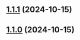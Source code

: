 

## [1.1.1](https://gitee.com/HuLaSpark/HuLa-Nuxt/compare/v1.1.0...v1.1.1) (2024-10-15)

## [1.1.0](https://gitee.com/HuLaSpark/HuLa-Nuxt/compare/1.0.4...1.1.0) (2024-10-15)
